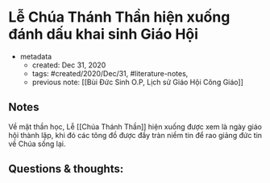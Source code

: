 # Lễ Chúa Thánh Thần hiện xuống đánh dấu khai sinh Giáo Hội

- metadata
	- created: Dec 31, 2020 
	- tags: #created/2020/Dec/31, #literature-notes, 
	- previous note: [[Bùi Đức Sinh O.P, Lịch sử Giáo Hội Công Giáo]]

## Notes
Về mặt thần học, Lễ [[Chúa Thánh Thần]] hiện xuống được xem là ngày giáo hội thành lập, khi đó các tông đồ được đầy tràn niềm tin để rao giảng đức tin về Chúa sống lại.

## Questions & thoughts:
